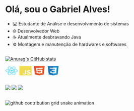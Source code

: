 # Olá, sou o Gabriel Alves!
- 💻 Estudante de Análise e desenvolvimento de sistemas
- 🌐 Desenvolvedor Web
- ☕ Atualmente desbravando Java
- ⚙️ Montagem e manutenção de hardwares e softwares
##  
[![Anurag's GitHub stats](https://github-readme-stats.vercel.app/api?username=Gabriel-Alves-dev&show_icons=true&theme=merko)](https://github.com/anuraghazra/github-readme-stats)

<div style="display: inline_block">
  <img align="center" alt="Rafa-React" height="30" width="40" src="https://raw.githubusercontent.com/devicons/devicon/master/icons/react/react-original.svg">
  <img align="center" alt="Rafa-Js" height="30" width="40" src="https://raw.githubusercontent.com/devicons/devicon/master/icons/javascript/javascript-plain.svg">
  <img align="center" alt="Rafa-HTML" height="30" width="40" src="https://raw.githubusercontent.com/devicons/devicon/master/icons/html5/html5-original.svg">
  <img align="center" alt="Rafa-CSS" height="30" width="40" src="https://raw.githubusercontent.com/devicons/devicon/master/icons/css3/css3-original.svg">
</div>
  
##
 
<div> 
  <a href = "mailto:gabrielm.alvesdev@gmail.com"><img src="https://img.shields.io/badge/-Gmail-%23333?style=for-the-badge&logo=gmail&logoColor=white" target="_blank"></a>
  <a href="https://www.linkedin.com/in/gabriel-alves-787208250/" target="_blank"><img src="https://img.shields.io/badge/-LinkedIn-%230077B5?style=for-the-badge&logo=linkedin&logoColor=white" target="_blank"></a> 
  <a href="https://www.instagram.com/alves_gb021/" target="_blank"><img src="https://img.shields.io/badge/-Instagram-%23E4405F?style=for-the-badge&logo=instagram&logoColor=white" target="_blank"></a>
</div>

##

![github contribution grid snake animation](https://raw.githubusercontent.com/Gabriel-Alves-dev/Gabriel-Alves-dev/output/github-contribution-grid-snake-dark.svg#gh-dark-mode-only)

